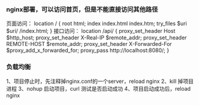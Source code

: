 ### nginx部署，可以访问首页，但是不能直接访问其他路径
页面访问：
location / {
    root   html;
    index  index.html index.htm;
    try_files $uri $uri/ /index.html;
}
接口访问：
location /api/ {
    proxy_set_header Host $http_host;
    proxy_set_header X-Real-IP $remote_addr;
    proxy_set_header REMOTE-HOST $remote_addr;
    proxy_set_header X-Forwarded-For $proxy_add_x_forwarded_for;
    proxy_pass http://localhost:8080/;
}

### 负载均衡
1、项目停止时，先注释掉nginx.conf的一个server，reload nginx
2、kill 掉项目进程
3、nohup 启动项目，curl 测试是否启动成功
4、项目启动成功后，reload nginx